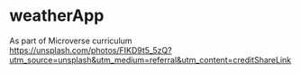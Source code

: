 # weatherApp
As part of Microverse curriculum
https://unsplash.com/photos/FIKD9t5_5zQ?utm_source=unsplash&utm_medium=referral&utm_content=creditShareLink
